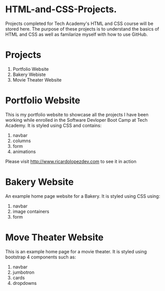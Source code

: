 # HTML-and-CSS-Projects.
Projects completed for Tech Academy's HTML and CSS course will be stored here. The purpose of these projects is to understand the basics of HTML and CSS as well as familarize myself with how to use GitHub.

# Projects
1. Portfolio Website
2. Bakery Webiste
3. Movie Theater Website

# Portfolio Website
This is my portfolio website to showcase all the projects I have been working while enrolled in the Software Devloper Boot Camp at Tech Academy.
It is styled using CSS and contains:
 1. navbar
 2. columns
 3. form
 4. animations

Please visit http://www.ricardolopezdev.com to see it in action

# Bakery Website
An example home page website for a Bakery. It is styled using CSS using:
  1. navbar
  2. image containers
  3. form

# Move Theater Website
This is an example home page for a movie theater. It is styled using bootstrap 4 components such as:
  1. navbar
  2. jumbotron
  3. cards
  4. dropdowns
